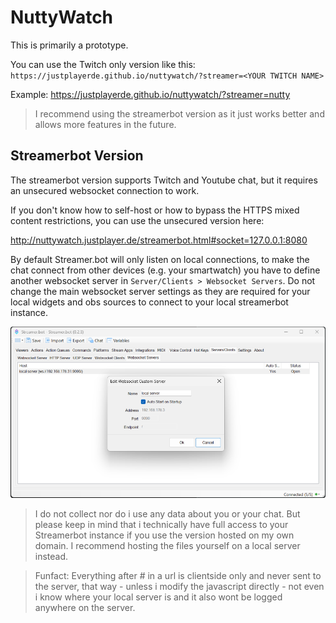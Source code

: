 # NuttyWatch

This is primarily a prototype.

You can use the Twitch only version like this:
`https://justplayerde.github.io/nuttywatch/?streamer=<YOUR TWITCH NAME>`

Example: https://justplayerde.github.io/nuttywatch/?streamer=nutty

> I recommend using the streamerbot version as it just works better and allows more features in the future.


## Streamerbot Version

The streamerbot version supports Twitch and Youtube chat, but it requires an unsecured websocket connection to work.

If you don't know how to self-host or how to bypass the HTTPS mixed content restrictions, you can use the unsecured version here:

http://nuttywatch.justplayer.de/streamerbot.html#socket=127.0.0.1:8080


By default Streamer.bot will only listen on local connections, to make the chat connect from other devices (e.g. your smartwatch) you have to define another websocket server in `Server/Clients > Websocket Servers`.
Do not change the main websocket server settings as they are required for your local widgets and obs sources to connect to your local streamerbot instance.

![Streamer.bot websocket server settings example](assets/streamerbot_websocket_server_config.png?raw=true "Example of the Websocket server settings you can use.")

> I do not collect nor do i use any data about you or your chat. But please keep in mind that i technically have full access to your Streamerbot instance if you use the version hosted on my own domain. I recommend hosting the files yourself on a local server instead.

> Funfact: Everything after # in a url is clientside only and never sent to the server, that way - unless i modify the javascript directly - not even i know where your local server is and it also wont be logged anywhere on the server.
